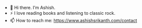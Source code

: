 - 👋 Hi there. I’m Ashish.
- ⚡️ I love reading books and listening to classic rock.
- 📫 How to reach me: https://www.ashishsrikanth.com/contact

<!---
srikanthashish/srikanthashish is a ✨ special ✨ repository because its `README.md` (this file) appears on your GitHub profile.
You can click the Preview link to take a look at your changes.
--->
